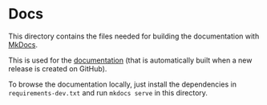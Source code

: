# Docs

This directory contains the files needed for building the documentation with [MkDocs](https://www.mkdocs.org/).

This is used for the [documentation](https://edahelsinki.github.io/slisemap) (that is automatically built when a new release is created on GitHub).

To browse the documentation locally, just install the dependencies in `requirements-dev.txt` and run `mkdocs serve` in this directory.
